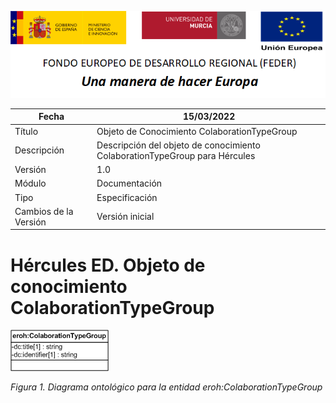 ![](../../Docs/media/CabeceraDocumentosMD.png)

| Fecha         | 15/03/2022                                                   |
| ------------- | ------------------------------------------------------------ |
|Título|Objeto de Conocimiento ColaborationTypeGroup| 
|Descripción|Descripción del objeto de conocimiento ColaborationTypeGroup para Hércules|
|Versión|1.0|
|Módulo|Documentación|
|Tipo|Especificación|
|Cambios de la Versión|Versión inicial|

# Hércules ED. Objeto de conocimiento ColaborationTypeGroup

![](../../Docs/media/ObjetosDeConocimiento/ColaborationTypeGroup.png)

*Figura 1. Diagrama ontológico para la entidad eroh:ColaborationTypeGroup*
